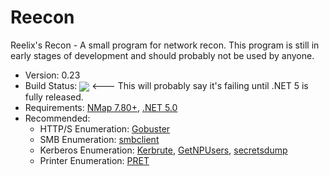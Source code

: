 # Reecon

Reelix's Recon - A small program for network recon. This program is still in early stages of development and should probably not be used by anyone.
* Version: 0.23
* Build Status: <img src = "https://travis-ci.com/Reelix/Reecon.svg?branch=master" valign="middle" /> <--- This will probably say it's failing until .NET 5 is fully released.
* Requirements: [NMap 7.80+](https://nmap.org/download.html), [.NET 5.0](https://dotnet.microsoft.com/download/dotnet/5.0)
* Recommended:
  * HTTP/S Enumeration: [Gobuster](https://github.com/OJ/gobuster)
  * SMB Enumeration: [smbclient](https://github.com/SecureAuthCorp/impacket/blob/master/examples/smbclient.py)
  * Kerberos Enumeration: [Kerbrute](https://github.com/ropnop/kerbrute), [GetNPUsers](https://github.com/SecureAuthCorp/impacket/blob/master/examples/GetNPUsers.py), [secretsdump](https://github.com/SecureAuthCorp/impacket/blob/master/examples/secretsdump.py)
  * Printer Enumeration: [PRET](https://github.com/RUB-NDS/PRET)	